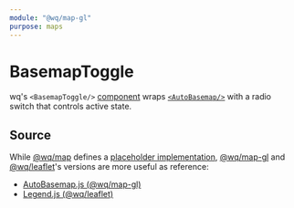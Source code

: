 ```yaml
---
module: "@wq/map-gl"
purpose: maps
---
```


# BasemapToggle

wq's `<BasemapToggle/>` [component] wraps [`<AutoBasemap/>`][AutoBasemap] with a radio switch that controls active state.

## Source

While [@wq/map] defines a [placeholder implementation][map-src], [@wq/map-gl] and [@wq/leaflet]'s versions are more useful as reference:

 * [AutoBasemap.js (@wq/map-gl)][mapgl-src]
 * [Legend.js (@wq/leaflet)][leaflet-src]

[component]: ./index.md
[AutoBasemap]: ./AutoBasemap.md
[@wq/map]: ../@wq/map.md
[@wq/map-gl]: ../@wq/map-gl.md
[@wq/leaflet]: https://github.com/wq/wq.app/tree/v1.3.0/packages/leaflet

[map-src]: https://github.com/wq/wq.app/blob/main/packages/map/src/components/Legend.js
[mapgl-src]: https://github.com/wq/wq.app/blob/main/packages/map-gl/src/components/BasemapToggle.js
[leaflet-src]: https://github.com/wq/wq.app/blob/v1.3.0/packages/leaflet/src/components/Legend.js
